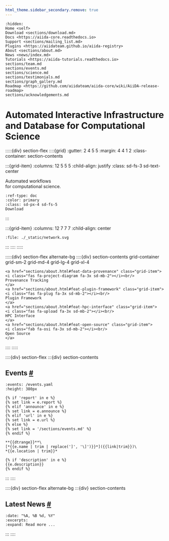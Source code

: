 ```yaml
---
html_theme.sidebar_secondary.remove: true
---
```


```{toctree}
:hidden:
Home <self>
Download <sections/download.md>
Docs <https://aiida-core.readthedocs.io>
Support <sections/mailing_list.md>
Plugins <https://aiidateam.github.io/aiida-registry>
About <sections/about.md>
News <news/index.md>
Tutorials <https://aiida-tutorials.readthedocs.io>
sections/team.md
sections/events.md
sections/science.md
sections/testimonials.md
sections/graph_gallery.md
Roadmap <https://github.com/aiidateam/aiida-core/wiki/AiiDA-release-roadmap>
sections/acknowledgements.md
```

# Automated Interactive Infrastructure and Database for Computational Science

:::::{div} section-flex
::::{grid}
:gutter: 2 4 5 5
:margin: 4 4 1 2
:class-container: section-contents

:::{grid-item}
:columns: 12 5 5 5
:child-align: justify
:class: sd-fs-3 sd-text-center

Automated workflows \
for computational science.

```{button-ref} sections/download
:ref-type: doc
:color: primary
:class: sd-px-4 sd-fs-5
Download
```

:::

:::{grid-item}
:columns: 12 7 7 7
:child-align: center

```{raw} html
:file: ./_static/network.svg
```

:::
::::
:::::

:::::{div} section-flex alternate-bg
::::{div} section-contents grid-container grid-sm-2 grid-md-4 grid-lg-4 grid-xl-4
```{raw} html
<a href="sections/about.html#feat-data-provenance" class="grid-item">
<i class="fas fa-project-diagram fa-3x sd-mb-2"></i><br/>
Provenance Tracking
</a>
<a href="sections/about.html#feat-plugin-framework" class="grid-item">
<i class="fas fa-plug fa-3x sd-mb-2"></i><br/>
Plugin Framework
</a>
<a href="sections/about.html#feat-hpc-interface" class="grid-item">
<i class="fas fa-upload fa-3x sd-mb-2"></i><br/>
HPC Interface
</a>
<a href="sections/about.html#feat-open-source" class="grid-item">
<i class="fab fa-osi fa-3x sd-mb-2"></i><br/>
Open Source
</a>
```
::::
:::::

::::{div} section-flex
:::{div} section-contents

<h2 class="front">Events
<a class="headerlink" href="#events" title="Permalink to this heading">#</a>
</h2>

````{timeline}
:events: /events.yaml
:height: 380px

{% if 'report' in e %}
{% set link = e.report %}
{% elif 'announce' in e %}
{% set link = e.announce %}
{% elif 'url' in e %}
{% set link = e.url %}
{% else %}
{% set link = '/sections/events.md' %}
{% endif %}

**{{dtrange}}**\
[*{{e.name | trim | replace(']', '\]')}}*]({{link|trim}})\
*{{e.location | trim}}*

{% if 'description' in e %}
{{e.description}}
{% endif %}

````

:::
::::

::::{div} section-flex alternate-bg
:::{div} section-contents

<h2 class="front">Latest News
<a class="headerlink" href="#latest-news" title="Permalink to this heading">#</a>
</h2>

```{postlist} 5
:date: "%A, %B %d, %Y"
:excerpts:
:expand: Read more ...
```

:::
::::
